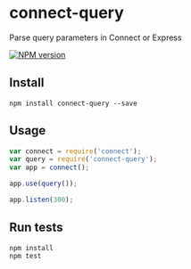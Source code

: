 # connect-query

Parse query parameters in Connect or Express

[![NPM version](https://badge.fury.io/js/connect-query.png)](http://badge.fury.io/js/connect-query)

## Install

```
npm install connect-query --save
```

## Usage

```js
var connect = require('connect');
var query = require('connect-query');
var app = connect();

app.use(query());

app.listen(300);
```

## Run tests

```
npm install
npm test
```
